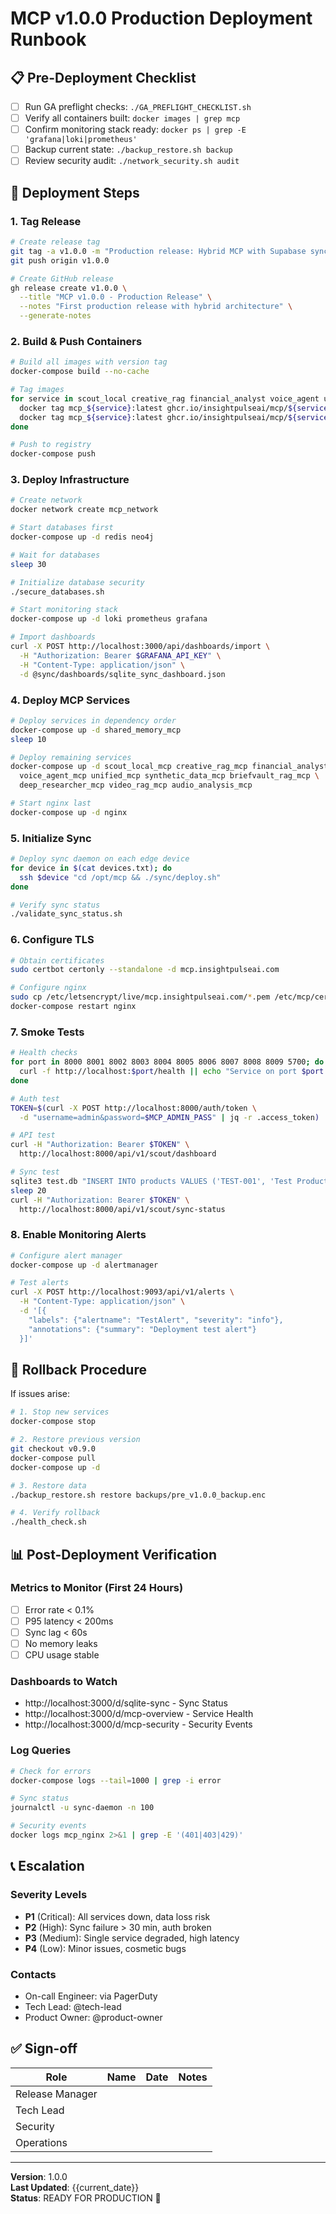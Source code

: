 # MCP v1.0.0 Production Deployment Runbook

## 📋 Pre-Deployment Checklist

- [ ] Run GA preflight checks: `./GA_PREFLIGHT_CHECKLIST.sh`
- [ ] Verify all containers built: `docker images | grep mcp`
- [ ] Confirm monitoring stack ready: `docker ps | grep -E 'grafana|loki|prometheus'`
- [ ] Backup current state: `./backup_restore.sh backup`
- [ ] Review security audit: `./network_security.sh audit`

## 🚀 Deployment Steps

### 1. Tag Release
```bash
# Create release tag
git tag -a v1.0.0 -m "Production release: Hybrid MCP with Supabase sync"
git push origin v1.0.0

# Create GitHub release
gh release create v1.0.0 \
  --title "MCP v1.0.0 - Production Release" \
  --notes "First production release with hybrid architecture" \
  --generate-notes
```

### 2. Build & Push Containers
```bash
# Build all images with version tag
docker-compose build --no-cache

# Tag images
for service in scout_local creative_rag financial_analyst voice_agent unified synthetic_data briefvault_rag deep_researcher video_rag audio_analysis shared_memory; do
  docker tag mcp_${service}:latest ghcr.io/insightpulseai/mcp/${service}:v1.0.0
  docker tag mcp_${service}:latest ghcr.io/insightpulseai/mcp/${service}:latest
done

# Push to registry
docker-compose push
```

### 3. Deploy Infrastructure
```bash
# Create network
docker network create mcp_network

# Start databases first
docker-compose up -d redis neo4j

# Wait for databases
sleep 30

# Initialize database security
./secure_databases.sh

# Start monitoring stack
docker-compose up -d loki prometheus grafana

# Import dashboards
curl -X POST http://localhost:3000/api/dashboards/import \
  -H "Authorization: Bearer $GRAFANA_API_KEY" \
  -H "Content-Type: application/json" \
  -d @sync/dashboards/sqlite_sync_dashboard.json
```

### 4. Deploy MCP Services
```bash
# Deploy services in dependency order
docker-compose up -d shared_memory_mcp
sleep 10

# Deploy remaining services
docker-compose up -d scout_local_mcp creative_rag_mcp financial_analyst_mcp \
  voice_agent_mcp unified_mcp synthetic_data_mcp briefvault_rag_mcp \
  deep_researcher_mcp video_rag_mcp audio_analysis_mcp

# Start nginx last
docker-compose up -d nginx
```

### 5. Initialize Sync
```bash
# Deploy sync daemon on each edge device
for device in $(cat devices.txt); do
  ssh $device "cd /opt/mcp && ./sync/deploy.sh"
done

# Verify sync status
./validate_sync_status.sh
```

### 6. Configure TLS
```bash
# Obtain certificates
sudo certbot certonly --standalone -d mcp.insightpulseai.com

# Configure nginx
sudo cp /etc/letsencrypt/live/mcp.insightpulseai.com/*.pem /etc/mcp/certs/
docker-compose restart nginx
```

### 7. Smoke Tests
```bash
# Health checks
for port in 8000 8001 8002 8003 8004 8005 8006 8007 8008 8009 5700; do
  curl -f http://localhost:$port/health || echo "Service on port $port unhealthy"
done

# Auth test
TOKEN=$(curl -X POST http://localhost:8000/auth/token \
  -d "username=admin&password=$MCP_ADMIN_PASS" | jq -r .access_token)

# API test
curl -H "Authorization: Bearer $TOKEN" \
  http://localhost:8000/api/v1/scout/dashboard

# Sync test
sqlite3 test.db "INSERT INTO products VALUES ('TEST-001', 'Test Product', 99.99)"
sleep 20
curl -H "Authorization: Bearer $TOKEN" \
  http://localhost:8000/api/v1/scout/sync-status
```

### 8. Enable Monitoring Alerts
```bash
# Configure alert manager
docker-compose up -d alertmanager

# Test alerts
curl -X POST http://localhost:9093/api/v1/alerts \
  -H "Content-Type: application/json" \
  -d '[{
    "labels": {"alertname": "TestAlert", "severity": "info"},
    "annotations": {"summary": "Deployment test alert"}
  }]'
```

## 🔄 Rollback Procedure

If issues arise:

```bash
# 1. Stop new services
docker-compose stop

# 2. Restore previous version
git checkout v0.9.0
docker-compose pull
docker-compose up -d

# 3. Restore data
./backup_restore.sh restore backups/pre_v1.0.0_backup.enc

# 4. Verify rollback
./health_check.sh
```

## 📊 Post-Deployment Verification

### Metrics to Monitor (First 24 Hours)
- [ ] Error rate < 0.1%
- [ ] P95 latency < 200ms  
- [ ] Sync lag < 60s
- [ ] No memory leaks
- [ ] CPU usage stable

### Dashboards to Watch
- http://localhost:3000/d/sqlite-sync - Sync Status
- http://localhost:3000/d/mcp-overview - Service Health
- http://localhost:3000/d/mcp-security - Security Events

### Log Queries
```bash
# Check for errors
docker-compose logs --tail=1000 | grep -i error

# Sync status
journalctl -u sync-daemon -n 100

# Security events
docker logs mcp_nginx 2>&1 | grep -E '(401|403|429)'
```

## 📞 Escalation

### Severity Levels
- **P1** (Critical): All services down, data loss risk
- **P2** (High): Sync failure > 30 min, auth broken
- **P3** (Medium): Single service degraded, high latency
- **P4** (Low): Minor issues, cosmetic bugs

### Contacts
- On-call Engineer: via PagerDuty
- Tech Lead: @tech-lead
- Product Owner: @product-owner

## ✅ Sign-off

| Role | Name | Date | Notes |
|------|------|------|-------|
| Release Manager | | | |
| Tech Lead | | | |
| Security | | | |
| Operations | | | |

---

**Version**: 1.0.0  
**Last Updated**: {{current_date}}  
**Status**: READY FOR PRODUCTION 🚀